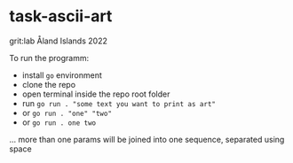 # task-ascii-art
grit:lab Åland Islands 2022

To run the programm:

- install `go` environment
- clone the repo
- open terminal inside the repo root folder
- run `go run . "some text you want to print as art"`
- or `go run . "one" "two"`
- or `go run . one two`

... more than one params will be joined into one sequence, separated using space